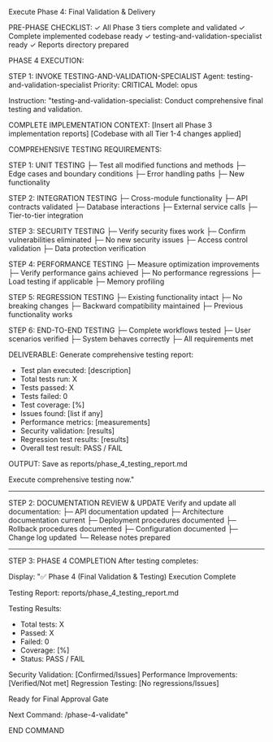 Execute Phase 4: Final Validation & Delivery

PRE-PHASE CHECKLIST:
✓ All Phase 3 tiers complete and validated
✓ Complete implemented codebase ready
✓ testing-and-validation-specialist ready
✓ Reports directory prepared

PHASE 4 EXECUTION:

STEP 1: INVOKE TESTING-AND-VALIDATION-SPECIALIST
Agent: testing-and-validation-specialist
Priority: CRITICAL
Model: opus

Instruction:
"testing-and-validation-specialist: Conduct comprehensive final testing and validation.

COMPLETE IMPLEMENTATION CONTEXT:
[Insert all Phase 3 implementation reports]
[Codebase with all Tier 1-4 changes applied]

COMPREHENSIVE TESTING REQUIREMENTS:

STEP 1: UNIT TESTING
├─ Test all modified functions and methods
├─ Edge cases and boundary conditions
├─ Error handling paths
├─ New functionality

STEP 2: INTEGRATION TESTING
├─ Cross-module functionality
├─ API contracts validated
├─ Database interactions
├─ External service calls
├─ Tier-to-tier integration

STEP 3: SECURITY TESTING
├─ Verify security fixes work
├─ Confirm vulnerabilities eliminated
├─ No new security issues
├─ Access control validation
├─ Data protection verification

STEP 4: PERFORMANCE TESTING
├─ Measure optimization improvements
├─ Verify performance gains achieved
├─ No performance regressions
├─ Load testing if applicable
├─ Memory profiling

STEP 5: REGRESSION TESTING
├─ Existing functionality intact
├─ No breaking changes
├─ Backward compatibility maintained
├─ Previous functionality works

STEP 6: END-TO-END TESTING
├─ Complete workflows tested
├─ User scenarios verified
├─ System behaves correctly
├─ All requirements met

DELIVERABLE:
Generate comprehensive testing report:
- Test plan executed: [description]
- Total tests run: X
- Tests passed: X
- Tests failed: 0
- Test coverage: [%]
- Issues found: [list if any]
- Performance metrics: [measurements]
- Security validation: [results]
- Regression test results: [results]
- Overall test result: PASS / FAIL

OUTPUT: Save as reports/phase_4_testing_report.md

Execute comprehensive testing now."

---

STEP 2: DOCUMENTATION REVIEW & UPDATE
Verify and update all documentation:
├─ API documentation updated
├─ Architecture documentation current
├─ Deployment procedures documented
├─ Rollback procedures documented
├─ Configuration documented
├─ Change log updated
└─ Release notes prepared

---

STEP 3: PHASE 4 COMPLETION
After testing completes:

Display:
"✅ Phase 4 (Final Validation & Testing) Execution Complete

Testing Report: reports/phase_4_testing_report.md

Testing Results:
- Total tests: X
- Passed: X
- Failed: 0
- Coverage: [%]
- Status: PASS / FAIL

Security Validation: [Confirmed/Issues]
Performance Improvements: [Verified/Not met]
Regression Testing: [No regressions/Issues]

Ready for Final Approval Gate

Next Command: /phase-4-validate"

END COMMAND